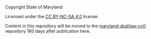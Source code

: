 Copyright State of Maryland

Licensed under the <a href="https://creativecommons.org/licenses/by-nc-sa/4.0/">CC BY-NC-SA 4.0</a> license.

Content in this repository will be moved to the <a href="https://github.com/maryland-dsd/law-cc0/">maryland-dsd/law-cc0</a> repository 180 days after publication here.
